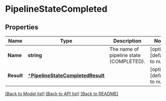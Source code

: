 # PipelineStateCompleted

## Properties
Name | Type | Description | Notes
------------ | ------------- | ------------- | -------------
**Name** | **string** | The name of pipeline state (COMPLETED). | [optional] [default to null]
**Result** | [***PipelineStateCompletedResult**](pipeline_state_completed_result.md) |  | [optional] [default to null]

[[Back to Model list]](../README.md#documentation-for-models) [[Back to API list]](../README.md#documentation-for-api-endpoints) [[Back to README]](../README.md)

